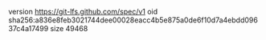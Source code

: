 version https://git-lfs.github.com/spec/v1
oid sha256:a836e8feb3021744dee00028eacc4b5e875a0de6f10d7a4ebdd09637c4a17499
size 49468
